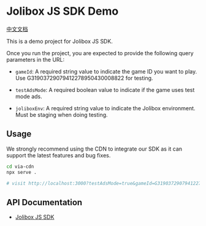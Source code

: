 # Jolibox JS SDK Demo

[中文文档](./README_zh.md)

This is a demo project for Jolibox JS SDK.

Once you run the project, you are expected to provide the following query parameters in the URL:

- `gameId`: A required string value to indicate the game ID you want to play. Use G31903729079412278950430008822 for testing.

- `testAdsMode`: A required boolean value to indicate if the game uses test mode ads.

- `joliboxEnv`: A required string value to indicate the Jolibox environment. Must be staging when doing testing.

## Usage

We strongly recommend using the CDN to integrate our SDK as it can support the latest features and bug fixes.

```bash
cd via-cdn
npx serve .

# visit http://localhost:3000?testAdsMode=true&gameId=G31903729079412278950430008822&joliboxEnv=staging
```

## API Documentation

- [Jolibox JS SDK](https://sdk-docs.jolibox.com/)
